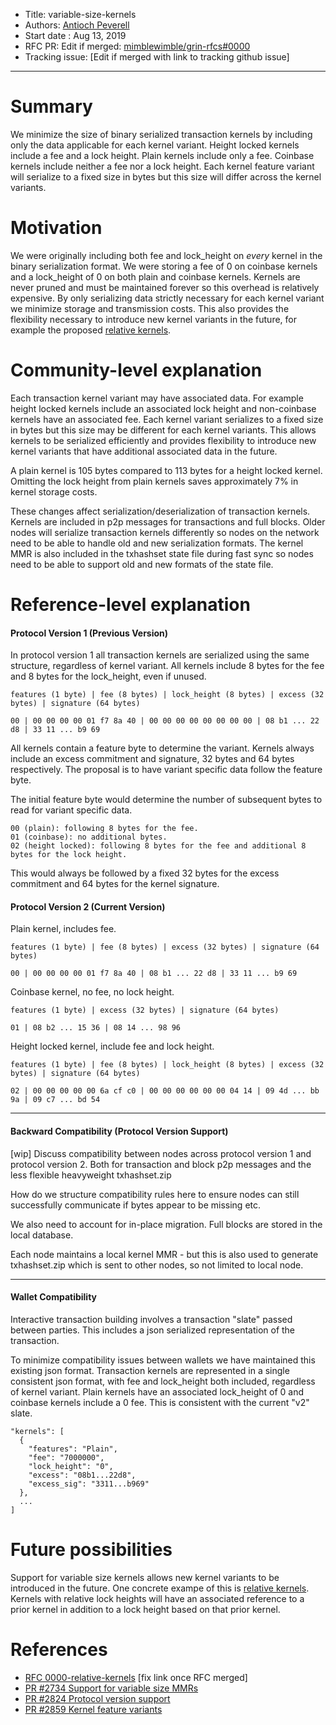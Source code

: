 
- Title: variable-size-kernels
- Authors: [Antioch Peverell](mailto:apeverell@protonmail.com)
- Start date : Aug 13, 2019
- RFC PR: Edit if merged: [mimblewimble/grin-rfcs#0000](https://github.com/mimblewimble/grin-rfcs/pull/0000)
- Tracking issue: [Edit if merged with link to tracking github issue]

---

# Summary
[summary]: #summary

We minimize the size of binary serialized transaction kernels by including only the data applicable for each kernel variant. Height locked kernels include a fee and a lock height. Plain kernels include only a fee. Coinbase kernels include neither a fee nor a lock height. Each kernel feature variant will serialize to a fixed size in bytes but this size will differ across the kernel variants.

# Motivation
[motivation]: #motivation

We were originally including both fee and lock_height on _every_ kernel in the binary serialization format. We were storing a fee of 0 on coinbase kernels and a lock_height of 0 on both plain and coinbase kernels. Kernels are never pruned and must be maintained forever so this overhead is relatively expensive. By only serializing data strictly necessary for each kernel variant we minimize storage and transmission costs. This also provides the flexibility necessary to introduce new kernel variants in the future, for example the proposed [relative kernels][0].

# Community-level explanation
[community-level-explanation]: #community-level-explanation

Each transaction kernel variant may have associated data. For example height locked kernels include an associated lock height and non-coinbase kernels have an associated fee. Each kernel variant serializes to a fixed size in bytes but this size may be different for each kernel variants. This allows kernels to be serialized efficiently and provides flexibility to introduce new kernel variants that have additional associated data in the future.

A plain kernel is 105 bytes compared to 113 bytes for a height locked kernel. Omitting the lock height from plain kernels saves approximately 7% in kernel storage costs.

These changes affect serialization/deserialization of transaction kernels. Kernels are included in p2p messages for transactions and full blocks. Older nodes will serialize transaction kernels differently so nodes on the network need to be able to handle old and new serialization formats. The kernel MMR is also included in the txhashset state file during fast sync so nodes need to be able to support old and new formats of the state file.

# Reference-level explanation
[reference-level-explanation]: #reference-level-explanation

#### Protocol Version 1 (Previous Version)

In protocol version 1 all transaction kernels are serialized using the same structure, regardless of kernel variant. All kernels include 8 bytes for the fee and 8 bytes for the lock_height, even if unused.

```
features (1 byte) | fee (8 bytes) | lock_height (8 bytes) | excess (32 bytes) | signature (64 bytes)

00 | 00 00 00 00 01 f7 8a 40 | 00 00 00 00 00 00 00 00 | 08 b1 ... 22 d8 | 33 11 ... b9 69
```

All kernels contain a feature byte to determine the variant. Kernels always include an excess commitment and signature, 32 bytes and 64 bytes respectively. The proposal is to have variant specific data follow the feature byte.

The initial feature byte would determine the number of subsequent bytes to read for variant specific data.

```
00 (plain): following 8 bytes for the fee.
01 (coinbase): no additional bytes.
02 (height locked): following 8 bytes for the fee and additional 8 bytes for the lock height.
```

This would always be followed by a fixed 32 bytes for the excess commitment and 64 bytes for the kernel signature.

#### Protocol Version 2 (Current Version)

Plain kernel, includes fee.

```
features (1 byte) | fee (8 bytes) | excess (32 bytes) | signature (64 bytes)

00 | 00 00 00 00 01 f7 8a 40 | 08 b1 ... 22 d8 | 33 11 ... b9 69
```

Coinbase kernel, no fee, no lock height.

```
features (1 byte) | excess (32 bytes) | signature (64 bytes)

01 | 08 b2 ... 15 36 | 08 14 ... 98 96
```

Height locked kernel, include fee and lock height.

```
features (1 byte) | fee (8 bytes) | lock_height (8 bytes) | excess (32 bytes) | signature (64 bytes)

02 | 00 00 00 00 00 6a cf c0 | 00 00 00 00 00 00 04 14 | 09 4d ... bb 9a | 09 c7 ... bd 54
```

----

#### Backward Compatibility (Protocol Version Support)

[wip] Discuss compatibility between nodes across protocol version 1 and protocol version 2. Both for transaction and block p2p messages and the less flexible heavyweight txhashset.zip

How do we structure compatibility rules here to ensure nodes can still successfully communicate if bytes appear to be missing etc.

We also need to account for in-place migration. Full blocks are stored in the local database.

Each node maintains a local kernel MMR - but this is also used to generate txhashset.zip which is sent to other nodes, so not limited to local node.

----

#### Wallet Compatibility

Interactive transaction building involves a transaction "slate" passed between parties. This includes a json serialized representation of the transaction.

To minimize compatibility issues between wallets we have maintained this existing json format. Transaction kernels are represented in a single consistent json format, with fee and lock_height both included, regardless of kernel variant. Plain kernels have an associated lock_height of 0 and coinbase kernels include a 0 fee. This is consistent with the current "v2" slate.

```
"kernels": [
  {
	"features": "Plain",
	"fee": "7000000",
	"lock_height": "0",
	"excess": "08b1...22d8",
	"excess_sig": "3311...b969"
  },
  ...
]
```

# Future possibilities
[future-possibilities]: #future-possibilities

Support for variable size kernels allows new kernel variants to be introduced in the future. One concrete exampe of this is [relative kernels][0]. Kernels with relative lock heights will have an associated reference to a prior kernel in addition to a lock height based on that prior kernel.

# References
[references]: #references

* [RFC 0000-relative-kernels][0] [fix link once RFC merged]
* [PR #2734 Support for variable size MMRs][1]
* [PR #2824 Protocol version support][2]
* [PR #2859 Kernel feature variants][3]

[0]: https://github.com/mimblewimble/grin-rfcs/blob/master/text/0000-relative-kernels.md
[1]: https://github.com/mimblewimble/grin/pull/2734
[2]: https://github.com/mimblewimble/grin/pull/2824
[3]: https://github.com/mimblewimble/grin/pull/2859
